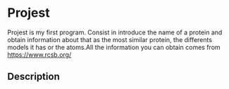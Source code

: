 # Projest

Projest is my first program. Consist in introduce the name of a protein and obtain information about that as the most similar protein, the differents models it has or the atoms.All the information you can obtain comes from https://www.rcsb.org/

## Description

